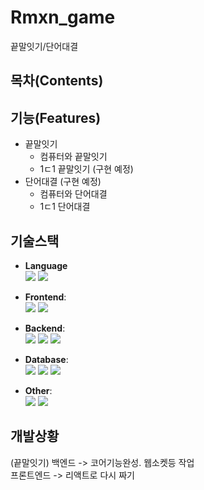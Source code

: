 # Rmxn_game
끝말잇기/단어대결

## 목차(Contents)

## 기능(Features)
- 끝말잇기
    - 컴퓨터와 끝말잇기
    - 1ㄷ1 끝말잇기 (구현 예정)
- 단어대결 (구현 예정)
    - 컴퓨터와 단어대결
    - 1ㄷ1 단어대결


## 기술스택
- **Language** <br>
    <img src="https://img.shields.io/badge/typescript-%23007ACC?style=flat-square&logo=typescript&logoColor=white"/>
    <img src="https://img.shields.io/badge/Python-3776AB?style=flat-square&logo=python&logoColor=white"/>
    
- **Frontend**: <br>
    <img src="https://img.shields.io/badge/react-%2320232a.svg?style=flat-square&logo=react&logoColor=%2361DAFB">
    <img src="https://img.shields.io/badge/Tailwind CSS-06B6D4?style=flat-square&logo=Tailwind CSS&logoColor=white"/>


- **Backend**:<br>
    <img src="https://img.shields.io/badge/django-%23092E20.svg?style=flat-square&logo=django&logoColor=white"/>
    <img src="https://img.shields.io/badge/channels-%23092E20.svg?style=flat-square"/>
    <img src="https://img.shields.io/badge/websocket-%23092E20.svg?style=flat-square"/>

- **Database**: <br>
    <img src="https://img.shields.io/badge/postgres-%23316192.svg?style=flat-square&logo=postgresql&logoColor=white">
    <img src="https://img.shields.io/badge/redis-%23DD0031.svg?style=flat-square&logo=redis&logoColor=white">
    <img src="https://img.shields.io/badge/sqlite-%2307405e.svg?style=flat-square&logo=sqlite&logoColor=white">

- **Other**: <br>
    <img src="https://img.shields.io/badge/NPM-%23CB3837.svg?style=flat-square&logo=npm&logoColor=white"/>
    <img src="https://img.shields.io/badge/docker-%230db7ed.svg?style=flat-square&logo=docker&logoColor=white">


## 개발상황
(끝말잇기)
백엔드 -> 코어기능완성. 웹소켓등 작업 <br>
프론트엔드 -> 리액트로 다시 짜기 <br>
